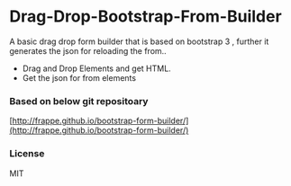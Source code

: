 # Drag-Drop-Bootstrap-From-Builder
A basic drag drop form builder that is based on bootstrap 3 , further it generates the json for reloading the from..

- Drag and Drop Elements and get HTML.
- Get the json for from elements

### Based on below git repositoary 

[http://frappe.github.io/bootstrap-form-builder/](http://frappe.github.io/bootstrap-form-builder/)

### License

MIT

